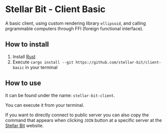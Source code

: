 # Stellar Bit - Client Basic

A basic client, using custom rendering library `ellipsoid`, and calling prgrammable computers through FFI (foreign functional interface).

## How to install
1. Install [Rust](https://rustup.rs/)
2. Execute `cargo install --git https://github.com/stellar-bit/client-basic` in your terminal

## How to use
It can be found under the name: `stellar-bit-client`.

You can execute it from your terminal.

If you want to directly connect to public server you can also copy the command that appears when clicking `JOIN` button at a specific server at the [Stellar Bit](https://stelar-bit.com/) website.

     
